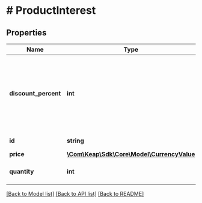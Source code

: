 # # ProductInterest

## Properties

Name | Type | Description | Notes
------------ | ------------- | ------------- | -------------
**discount_percent** | **int** | The percent to discount the product. Percent represented in a whole number, for example 10 is 10% | [optional]
**id** | **string** | The product ID | [optional]
**price** | [**\Com\Keap\Sdk\Core\Model\CurrencyValue**](CurrencyValue.md) |  | [optional]
**quantity** | **int** | The quantity of product. | [optional]

[[Back to Model list]](../../README.md#models) [[Back to API list]](../../README.md#endpoints) [[Back to README]](../../README.md)
